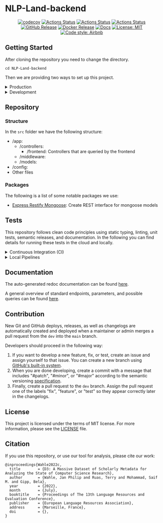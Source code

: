 # NLP-Land-backend

<p style="text-align:center">
<a href="https://codecov.io/gh/gipplab/NLP-Land-backend"><img alt="codecov" src="https://codecov.io/gh/gipplab/NLP-Land-backend/branch/main/graph/badge.svg?token=FW8MXQX5XK"/></a>
<a href="https://github.com/gipplab/NLP-Land-backend/actions/workflows/branch.yaml"><img alt="Actions Status" src="https://github.com/gipplab/NLP-Land-backend/actions/workflows/branch.yaml/badge.svg"></a>
<a href="https://github.com/gipplab/NLP-Land-backend/actions/workflows/release.yaml"><img alt="Actions Status" src="https://github.com/gipplab/NLP-Land-backend/actions/workflows/release.yaml/badge.svg?branch=dev"></a>  
<a href="https://github.com/gipplab/NLP-Land-backend/actions/workflows/main.yaml"><img alt="Actions Status" src="https://github.com/gipplab/NLP-Land-backend/actions/workflows/main.yaml/badge.svg"></a>
<a href="https://github.com/gipplab/NLP-Land-backend/releases"><img alt="GitHub Release" src="https://img.shields.io/github/v/release/gipplab/NLP-Land-backend?sort=semver"></a>
<a href="https://hub.docker.com/repository/docker/jpelhaw/nlp-land-backend"><img alt="Docker Release" src="https://img.shields.io/docker/v/jpelhaw/nlp-land-backend?label=Docker"></a>
<a href="https://gipplab.github.io/NLP-Land-backend/"><img alt="Docs" src="https://img.shields.io/badge/Docs-gh--pages-blue"></a>
<a href="https://github.com/gipplab/NLP-Land-backend/blob/master/LICENSE"><img alt="License: MIT" src="https://black.readthedocs.io/en/stable/_static/license.svg"></a>
<a href="https://github.com/airbnb/javascript"><img alt="Code style: Airbnb" src="https://img.shields.io/badge/codestyle-Airbnb-success"></a>
</p>

## Getting Started

After cloning the repository you need to change the directory. 
```shell
cd NLP-Land-backend
```

Then we are providing two ways to set up this project.

<details> <summary> Production </summary>

First, you need to create an `.env.production` file.
You can copy the `.env.development` file, if you do not intent to change the default values:
```shell
cp .env.development .env.production
```

In production mode an instance of mongo is created in Docker and the backend started and connected to it.
To spin up the production version of this project, switch into the root directory of this project and run:
```shell
docker-compose --env-file=.env.production up --build
```
</details>
<details> <summary> Development </summary>

If you want to actively develop this project, you need to install the project and dependencies locally.
To run the development environment locally, you need to create up a mongodb instance the first time you start the backend.
```shell
source .env.development
set -o allexport
docker run -d -p 27017:27017 --name mongodev \
    -e MONGO_INITDB_ROOT_USERNAME=$MONGO_USER \
    -e MONGO_INITDB_ROOT_PASSWORD=$MONGO_PASSWORD \
    -e MONGO_INITDB_DATABASE=$MONGO_DB \
    mongo
```

Then you can start the backend using:
```shell
npm run dev
```
It starts the docker container (if it is not started yet), uses auto-reload (whenever the code was changed), automatically compiles TypeScript files, and spawns multiple processes.
</details>


## Repository
### Structure
In the `src` folder we have the following structure:
- /app:
    - /controllers:
      - /frontend: Controllers that are queried by the frontend
    - /middleware:
    - /models:
- /config:
- Other files

### Packages
The following is a list of some notable packages we use:
- [Express Restify Mongoose](https://florianholzapfel.github.io/express-restify-mongoose/): Create REST interface for mongoose models


## Tests
This repository follows clean code principles using static typing, linting, unit tests, semantic releases, and documentation. In the following you can find details for running these tests in the cloud and locally.

<details> <summary> Continuous Integration (CI) </summary>

1. Whenever an issue is assigned, an issue branch from the current `dev` branch is created.
2. Whenever you create a pull request against the `dev` branch, typing, linting, and unit tests are checked.
3. Whenever a maintainer or admin creates a pull request from the `dev` to the `main` branch, a new release, docker image, documentation, and coverage report is generated.

</details>

<details> <summary> Local Pipelines </summary>

To run these CI pipelines such as tests and linting locally install [act](https://github.com/nektos/act). With act you can run CI tests in docker containers the way they are run on GitHub actions.

To run the full check suite with act you need the full ubuntu image (>12GB) and then execute:

```shell
act
```

To run a single check like the Test from the pipeline, execute:

```shell
act -j Test
```

You can also run the tests without act using:

```shell
npm run test
npm run lint
```
</details>


## Documentation
The auto-generated redoc documentation can be found [here](https://gipplab.github.io/NLP-Land-backend).
    
A general overview of standard endpoints, parameters, and possible queries can be found [here](https://florianholzapfel.github.io/express-restify-mongoose/v1/).

    
## Contribution
New Git and GitHub deploys, releases, as well as changelogs are automatically created and deployed when a maintainer or admin merges a pull request from the `dev` into the `main` branch.
    
Developers should proceed in the following way:
1. If you want to develop a new feature, fix, or test, create an issue and assign yourself to that issue. You can create a new branch using [GitHub's built-in system](https://docs.github.com/en/issues/tracking-your-work-with-issues/creating-a-branch-for-an-issue).
2. When you are done developing, create a commit with a message that includes "#patch", "#minor", or "#major" according to the semantic versioning [specification](https://semver.org/).
3. Finally, create a pull request to the `dev` branch. Assign the pull request one of the labels "fix", "feature", or "test" so they appear correctly later in the changelogs.

## License
This project is licensed under the terms of MIT license. For more information, please see the [LICENSE](LICENSE) file.

## Citation
If you use this repository, or use our tool for analysis, please cite our work:
```
@inproceedings{Wahle2022c,
  title        = {D3: A Massive Dataset of Scholarly Metadata for Analyzing the State of Computer Science Research},
  author       = {Wahle, Jan Philip and Ruas, Terry and Mohammad, Saif M. and Gipp, Bela},
  year         = {2022},
  month        = {July},
  booktitle    = {Proceedings of The 13th Language Resources and Evaluation Conference},
  publisher    = {European Language Resources Association},
  address      = {Marseille, France},
  doi          = {},
}
```